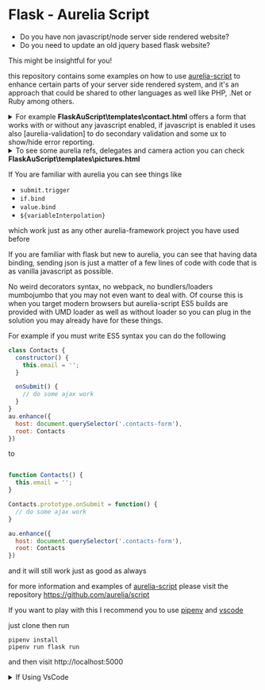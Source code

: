 # Flask - Aurelia Script

[aurelia-script]: https://github.com/aurelia/script
[pipenv]: https://pipenv.readthedocs.io/en/latest/
[aurelia-validation]: https://aurelia.io/docs/plugins/validation/
- Do you have non javascript/node server side rendered website?
- Do you need to update an old jquery based flask website?

This might be insightful for you!

this repository contains some examples on how to use [aurelia-script] to enhance certain parts of your server side rendered system, and it's an approach that could be shared to other languages as well like PHP, .Net or Ruby among others.

<details>
  <summary>
  For example <b>FlaskAuScript\templates\contact.html</b> offers a form
  that works with or without any javascript enabled, if javascript is enabled   it uses also [aurelia-validation] to do secondary validation and some ux to   show/hide error reporting.
  </summary>

  ```hbs
  {% extends "layout.html" %}

  {% block content %}
  <section data-name="afContact">
    <form 
        if.bind="!sent" 
        submit.trigger="onSubmit(formErrors)" 
        action="/contact" 
        method="POST">
      <div 
        class="field" 
        validation-errors.bind='nameErrors'>
        <label class="label" for="name">Name</label>
        <div class="control">
          <input 
            class="input ${nameErrors.length > 0 ? 'is-danger' : ''}"
            placeholder="Let us know your name" type="text"
            name="name" 
            id="name"
            value.bind="name & validate" 
            required />
        </div>
        <p 
          class="help has-text-danger" 
          repeat.for="errorInfo of nameErrors"
          if.bind='nameErrors.length > 0'>
          ${errorInfo.error.message}
        </p>
      </div>
      <!-- form content -->
    </form>
    <h1 if.bind="sent && responseMessage">${responseMessage}</h1>
  </section>
  {% endif %}
  {% endblock %}

  {% block scripts %}
  <script type="module">
  class AfContact {
    /**
     * classic aurelia DI also worlks!
     */
    static inject() {
      return [au.validation.ValidationControllerFactory]
    }

    /**
     * by using the static inject above you are able to work with your
     * usual constructor DI wich is very good way to manage your class
     * dependencies
     */
    constructor(validationFactory) {
      this.email = '';
      this.name = '';
      this.message = '';
      this.readPolicy = false;
      this.sent = false;
      this.responseMessage = '';
      this.controller = validationFactory.createForCurrentScope();
    }

    get counter() {
      return 100 - this.message.length;
    }

    async onSubmit() {
      try {
        const body = {
            name: this.name,
            email: this.email,
            message: this.message
        };

        var response = await fetch('/contact', {
          method: 'POST',
          headers: { 'content-type': 'application/json' },
          body: JSON.stringify(body)
        })
        .then(res => res.json())
        this.sent = true;
      } catch (error) {
        console.warn(error);
      }
      this.responseMessage = response && response.message;
    }
  }

  au.enhance({
    host: document.querySelector('[data-name="afContact"'),
    root: AfContact,
    plugins: [au.validation.configure],
    debug: true
  })
    .then(() => {
      au.validation
        .ValidationRules
        .ensure('email')
        .email()
        .required()
        .ensure('name')
        .required()
        .minLength(3)
        .ensure('message')
        .minLength(100)
        .maxLength(200)
        .required()
        .ensure('readPolicy')
        .required()
        .on(AfContact);
    });

  </script>
  {% endblock %}
  ```
</details>


<details>
  <summary>
    To see some aurelia refs, delegates and camera action you can check <b>FlaskAuScript\templates\pictures.html</b>
  </summary>
  
  ```hbs
  {% extends "layout.html" %}
  {% block content %}
  <section data-name="afPictures" class="af-pictures">
    <div class="af-camera-area">
      <video autoplay ref="videoRef" class="af-video"></video>
      <menu class="af-camera-controls">
        <button if.bind="!cameraStarted" class="button af-camera-control" click.delegate="startCamera()">
          <span class="icon">
            <i class="fas fa-play"></i>
          </span>
        </button>
        <button if.bind="cameraStarted" class="button af-camera-control" click.delegate="takePicture()">
          <span class="icon">
            <i class="fas fa-camera-retro"></i>
          </span>
        </button>
        <button if.bind="cameraStarted" class="button af-camera-control" click.delegate="switchCamera()">
          <span class="icon">
            <i class="fas fa-exchange-alt"></i>
          </span>
        </button>
        <button if.bind="cameraStarted" class="button af-camera-control" click.delegate="stopCamera()">
          <span class="icon">
            <i class="far fa-stop-circle"></i>
          </span>
        </button>
      </menu>
    </div>

    <ul if.bind="pictures.length > 0" class="af-img-list">
      <li repeat.for="picture of pictures">
        <figure class="image is-128x128">
          <img src.bind="picture.src">
        </figure>
      </li>
    </ul>
  </section>

  {% endblock %}

  {% block scripts %}
  <script type="module">
  import { MediaService } from '/static/scripts/helpers/camera.js';

  class AfPictures {

    constructor() {
      this.videoRef = null;
      this.cameraStarted = false;
      this.pictures = [];
      this.facingEnvironment = true;
    }

    /**
     * starts the camera stream trying to first use the rear camera
     * if not it tries to use the front camera if we're out of retries
     * it ends up using the most basic media constraing for video which is `{ video: true }`
     * @param {boolean} facingEnvironment 
     * @param {MediaStreamConstraints} constraints 
     * @param {number} retries 
     */
    async startCamera(facingEnvironment = this.facingEnvironment, constraints = null, retries = 2) {
      if (!this.$media) { this._configureMediaService() }

      const willUse = constraints || {
        video: { facingMode: { exact: facingEnvironment ? 'environment' : 'user' } }
      }

      try {
        await this.$media.startCamera(willUse);
      } catch (error) {
        if (retries > -1) {
          return this.startCamera(videoRef, !facingEnvironment, retries == 0 ? { video: true } : null, retries - 1)
        }
        console.warn(error);
      }

      this.cameraStarted = true;
      this.facingEnvironment = facingEnvironment;
    }

    async switchCamera() {
      try {
        await this.startCamera(!this.facingEnvironment);
      } catch (error) {
        console.warn(error.message)
      }
    }

    async stopCamera() {
      try {
        await this.$media.stopCamera();
        this.cameraStarted = false;
      } catch (error) {
        console.warn(error.message);
      }
    }

    async takePicture() {
      try {
        const src = await this.$media.takeScreenshot();
        this.pictures.push({ id: this._getRandomHex(), src });
      } catch (error) {
        console.warn(error.message);
      }
    }

    /**
     *
     * @param {HTMLVideoElement} videoRef
     */
    _configureMediaService(videoRef = null) {
      /**
       * @type {MediaService}
       */
      this.$media = new MediaService(videoRef || this.videoRef);
    }

    _getRandomHex() {
      return "000000".replace(/0/g, () => (~~(Math.random() * 16)).toString(16));
    }
  }

  au.enhance({
    host: document.querySelector('[data-name="afPictures"]'),
    root: AfPictures,
    debug: true
  }).catch(console.error);
  </script>
  {% endblock %}
  ```
</details>

If You are familiar with aurelia you can see things like
- `submit.trigger`
- `if.bind`
- `value.bind`
- `${variableInterpolation}`

which work just as any other aurelia-framework project you have used before

If you are familiar with flask but new to aurelia, you can see that having data binding,
sending json is just a matter of a few lines of code with code that is as vanilla javascript as possible.

No weird decorators syntax, no webpack, no bundlers/loaders mumbojumbo that you may not even want to deal with. Of course this is when you target modern browsers but aurelia-script ES5 builds are provided with UMD loader as well as without loader so you can plug in the solution you may already have for these things. 

For example if you must write ES5 syntax you can do the following
```js
class Contacts {
  constructor() {
    this.email = '';
  }

  onSubmit() {
    // do some ajax work
  }
}
au.enhance({
  host: document.querySelector('.contacts-form'),
  root: Contacts
})
```
to 
```js

function Contacts() {
  this.email = '';
}

Contacts.prototype.onSubmit = function() {
  // do some ajax work
}

au.enhance({
  host: document.querySelector('.contacts-form'),
  root: Contacts
})
```

and it will still work just as good as always

for more information and examples of [aurelia-script] please visit the repository
https://github.com/aurelia/script


If you want to play with this I recommend you to use [pipenv] and [vscode](https://code.visualstudio.com)

just clone then run
```
pipenv install
pipenv run flask run
```
and then visit http://localhost:5000

<details>
  <summary>
    If Using VsCode
  </summary>
  Due to some settings of the python extension of vscode
  I did not include .vscode into git
  but here are my settings

  ## settings.json
  ```javascript
  {
    "python.pythonPath": "PATH TO VIRTUALENV PYTHON",
    "files.exclude": {
      "**/.git": true,
      "**/.svn": true,
      "**/.hg": true,
      "**/CVS": true,
      "**/.DS_Store": true,
      "**/__pycache__": true
    }
  }
  ```

  ## launch.json
  ```javascript
  {
    // Use IntelliSense to learn about possible attributes.
    // Hover to view descriptions of existing attributes.
    // For more information, visit: https://go.microsoft.com/fwlink/?linkid=830387
    "version": "0.2.0",
    "configurations": [
      {
        "name": "Python: Flask",
        "type": "python",
        "request": "launch",
        "module": "flask",
        "env": {
          "FLASK_APP": "app.py",
          "FLASK_ENV": "development",
          "FLASK_DEBUG": "0"
        },
        "args": [
          "run",
          "--no-debugger",
          "--no-reload"
        ],
        "jinja": true
      }
    ]
  }
  ```

  ## extensions.json
  ```javascript
  {
    "recommendations": [
      "donjayamanne.python-extension-pack"
    ]
  }
  ```
</details>
